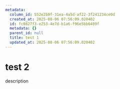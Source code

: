 ```yaml
---
metadata:
  column_id: 552e2b9f-31ea-4a5d-af22-3f241234ce0d
  created_at: 2025-08-06 07:56:09.020402
  id: fc0827f3-e253-4e7d-b1a6-f96e5bb6409f
  metadata: {}
  parent_id: null
  title: test 1
  updated_at: 2025-08-06 07:56:09.020402
---
```


# test 2

description

